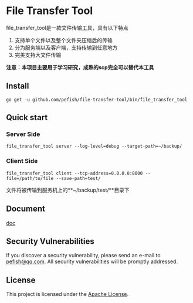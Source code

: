 # File Transfer Tool

file_transfer_tool是一款文件传输工具，具有以下特点
1. 支持单个文件以及整个文件夹压缩后的传输
2. 分为服务端以及客户端，支持传输到任意地方
3. 完美支持大文件传输

**注意：本项目主要用于学习研究，成熟的scp完全可以替代本工具**

## Install

```shell script
go get -u github.com/pefish/file-transfer-tool/bin/file_transfer_tool
```

## Quick start

### Server Side

```shell script
file_transfer_tool server --log-level=debug --target-path=~/backup/
```

### Client Side

```shell script
file_transfer_tool client --tcp-address=0.0.0.0:8000 --file=/path/to/file --save-path=test/
```

文件将被传输到服务机上的**~/backup/test/**目录下

## Document

[doc](https://godoc.org/github.com/pefish/backup-tool)

## Security Vulnerabilities

If you discover a security vulnerability, please send an e-mail to [pefish@qq.com](mailto:pefish@qq.com). All security vulnerabilities will be promptly addressed.

## License

This project is licensed under the [Apache License](LICENSE).
